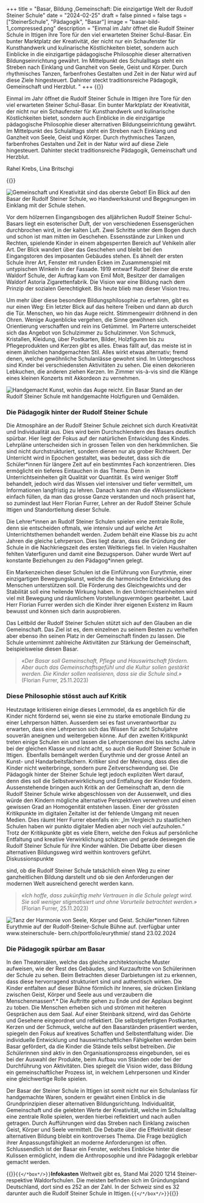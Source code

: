 +++
title = "Basar, Bildung ,Gemeinschaft: Die einzigartige Welt der Rudolf Steiner Schule"
date = "2024-02-25"
draft = false
pinned = false
tags = ["SteinerSchule", "Pädagogik", "Basar"]
image = "basar-bild-1_compressed.png"
description = "Einmal im Jahr öffnet die Rudolf Steiner Schule in Ittigen ihre Tore für den viel erwarteten Steiner Schul-Basar. Ein bunter Marktplatz der Kreativität, der nicht nur ein Schaufenster für Kunsthandwerk und kulinarische Köstlichkeiten bietet, sondern auch Einblicke in die einzigartige pädagogische Philosophie dieser alternativen Bildungseinrichtung gewährt. Im Mittelpunkt des Schulalltags steht ein Streben nach Einklang und Ganzheit von Seele, Geist und Körper. Durch rhythmisches Tanzen, farbenfrohes Gestalten und Zeit in der Natur wird auf diese Ziele hingesteuert. Dahinter steckt traditionsreiche Pädagogik, Gemeinschaft und Herzblut. "
+++
{{<lead>}}

Einmal im Jahr öffnet die Rudolf Steiner Schule in Ittigen ihre Tore für den viel erwarteten Steiner Schul-Basar. Ein bunter Marktplatz der Kreativität, der nicht nur ein Schaufenster für Kunsthandwerk und kulinarische Köstlichkeiten bietet, sondern auch Einblicke in die einzigartige pädagogische Philosophie dieser alternativen Bildungseinrichtung gewährt. Im Mittelpunkt des Schulalltags steht ein Streben nach Einklang und Ganzheit von Seele, Geist und Körper. Durch rhythmisches Tanzen, farbenfrohes Gestalten und Zeit in der Natur wird auf diese Ziele hingesteuert. Dahinter steckt traditionsreiche Pädagogik, Gemeinschaft und Herzblut. 

Rahel Krebs, Lina Britschgi 

{{</lead>}}

![Gemeinschaft und Kreativität sind das oberste Gebot! Ein Blick auf den Basar der Rudolf Steiner Schule, wo Handwerkskunst und Begegnungen im Einklang mit der Schule stehen.](basar-bild-1_compressed.png "Gemeinschaft und Kreativität sind das oberste Gebot! Ein Blick auf den Basar der Rudolf Steiner Schule, wo Handwerkskunst und Begegnungen im Einklang mit der Schule stehen.")

Vor dem hölzernen Eingangsbogen des alljährlichen Rudolf Steiner Schul-Basars liegt ein esoterischer Duft, der von verschiedenen Essensgerüchen durchbrochen wird, in der kalten Luft. Zwei Schritte unter dem Bogen durch und schon ist man mitten im Geschehen. Essensstände zur Linken und Rechten, spielende Kinder in einem abgesperrten Bereich auf Vehikeln aller Art. Der Blick wandert über das Geschehen und bleibt bei den Eingangstoren des imposanten Gebäudes stehen. Es ähnelt der ersten Schule ihrer Art, Fenster mit runden Ecken im Zusammenspiel mit untypischen Winkeln in der Fassade. 1919 entwarf Rudolf Steiner die erste Waldorf Schule, der Auftrag kam von Emil Molt, Besitzer der damaligen Waldorf Astoria Zigarettenfabrik. Die Vision war eine Bildung nach dem Prinzip der sozialen Gerechtigkeit. Bis heute blieb man dieser Vision treu.

Um mehr über diese besondere Bildungsphilosophie zu erfahren, gibt es nur einen Weg: Ein letzter Blick auf das heitere Treiben und dann ab durch die Tür. Menschen, wo hin das Auge reicht. Stimmengewirr dröhnend in den Ohren. Wenige Augenblicke vergehen, die Sinne gewöhnen sich. Orientierung verschaffen und rein ins Getümmel.  Im Parterre unterscheidet sich das Angebot von Schulzimmer zu Schulzimmer. Von Schmuck, Kristallen, Kleidung, über Postkarten, Bilder, Holzfiguren bis zu Pflegeprodukten und Kerzen gibt es alles. Etwas fällt auf, das meiste ist in einem ähnlichen handgemachten Stil. Alles wirkt etwas alternativ; fremd denen, welche gewöhnliche Schulanlässe gewohnt sind. Im Untergeschoss sind Kinder bei verschiedensten Aktivitäten zu sehen. Die einen dekorieren Lebkuchen, die anderen ziehen Kerzen. Im Zimmer vis-à-vis sind die Klänge eines kleinen Konzerts mit Akkordeon zu vernehmen.

![Handgemacht Kunst, wohin das Auge reicht. Ein Basar Stand an der Rudolf Steiner Schule mit handgemachte Holzfiguren und Gemälden.](basar-bild.jpg "Handgemacht Kunst, wohin das Auge reicht. Ein Basar Stand an der Rudolf Steiner Schule mit handgemachte Holzfiguren und Gemälden.")

### **Die Pädagogik hinter der Rudolf Steiner Schule**

Die Atmosphäre an der Rudolf Steiner Schule zeichnet sich durch Kreativität und Individualität aus. Dies wird beim Durchschlendern des Basars deutlich spürbar. Hier liegt der Fokus auf der natürlichen Entwicklung des Kindes. Lehrpläne unterscheiden sich in grossen Teilen von den herkömmlichen. Sie sind nicht durchstrukturiert, sondern dienen nur als grober Richtwert. Der Unterricht wird in Epochen gestaltet, was bedeutet, dass sich die Schüler*innen für längere Zeit auf ein bestimmtes Fach konzentrieren. Dies ermöglicht ein tieferes Eintauchen in das Thema. Denn in Unterrichtseinheiten gilt Qualität vor Quantität. Es wird weniger Stoff behandelt, jedoch wird das Wissen viel intensiver und tiefer vermittelt, um Informationen langfristig zu lehren. Danach kann man die «Wissenslücken» einfach füllen, da man das grosse Ganze verstanden und noch präsent hat, so zumindest laut Herr Florian Furrer, Lehrer an der Rudolf Steiner Schule Ittigen und Standortleitung dieser Schule. 

Die Lehrer\*innen an Rudolf Steiner Schulen spielen eine zentrale Rolle, denn sie entscheiden oftmals, wie intensiv und auf welche Art Unterrichtsthemen behandelt werden. Zudem behält eine Klasse bis zu acht Jahren die gleiche Lehrperson. Dies liegt daran, dass die Gründung der Schule in die Nachkriegszeit des ersten Weltkriegs fiel. In vielen Haushalten fehlten Vaterfiguren und damit eine Bezugsperson. Daher wurde Wert auf konstante Beziehungen zu den Pädagog\*innen gelegt.

Ein Markenzeichen dieser Schulen ist die Einführung von Eurythmie, einer einzigartigen Bewegungskunst, welche die harmonische Entwicklung des Menschen unterstützen soll. Die Förderung des Gleichgewichts und der Stabilität soll eine heilende Wirkung haben. In den Unterrichtseinheiten wird viel mit Bewegung und räumlichem Vorstellungsvermögen gearbeitet. Laut Herr Florian Furrer werden sich die Kinder ihrer eigenen Existenz im Raum bewusst und können sich darin ausprobieren.

Das Leitbild der Rudolf Steiner Schulen stützt sich auf den Glauben an die Gemeinschaft. Das Ziel ist es, dem einzelnen zu seinem Besten zu verhelfen aber ebenso ihn seinen Platz in der Gemeinschaft finden zu lassen. Die Schule unternimmt zahlreiche Aktivitäten zur Stärkung der Gemeinschaft, beispielsweise diesen Basar.

> *«Der Basar soll Gemeinschaft, Pflege und Hauswirtschaft fördern. Aber auch das
> Gemeinschaftsgefühl und die Kultur sollen gestärkt werden. Die Kinder sollen realisieren,
> dass sie die Schule sind.»* (Florian Furrer, 25.11.2023)

### Diese Philosophie stösst auch auf Kritik

Heutzutage kritisieren einige dieses Lernmodel, da es angeblich für die Kinder nicht fördernd sei,
wenn sie eine zu starke emotionale Bindung zu einer Lehrperson hätten. Ausserdem sei es fast
unverantwortbar zu erwarten, dass eine Lehrperson sich das Wissen für acht Schuljahre souverän
aneignen und weitergeben könne. Auf den zweiten Kritikpunkt treten einige Schulen ein und lassen
die Lehrpersonen drei bis sechs Jahre bei der gleichen Klasse und nicht acht, so auch die Rudolf
Steiner Schule in Ittigen. 
Ebenfalls bemängelt werden Eurythmie und der grosse Anteil an Kunst- und Handarbeitsfächern.
Kritiker sind der Meinung, dass dies die Kinder nicht weiterbringe, sondern pure Zeitverschwendung
sei. Die Pädagogik hinter der Steiner Schule legt jedoch expliziten Wert darauf, denn dies soll die
Selbstverwirklichung und Entfaltung der Kinder fördern. 
Aussenstehende bringen auch Kritik an der Gemeinschaft an, denn die Rudolf Steiner Schule wirke
abgeschlossen von der Aussenwelt, und dies würde den Kindern mögliche alternative Perspektiven
verwehren und einen gewissen Grad an Homogenität entstehen lassen. Einer der grössten
Kritikpunkte im digitalen Zeitalter ist der fehlende Umgang mit neuen Medien. Dies räumt Herr Furrer
ebenfalls ein: „Im Vergleich zu staatlichen Schulen haben wir punkto digitaler Medien aber noch viel
aufzuholen.“
Trotz der Kritikpunkte gibt es viele Eltern, welche den Fokus auf persönliche Entfaltung und kreative
Verwirklichung schätzen und gerade deswegen die Rudolf Steiner Schule für ihre Kinder wählen. Die
Debatte über diesen alternativen Bildungsweg wird weithin kontrovers geführt. Diskussionspunkte

sind, ob die Rudolf Steiner Schule tatsächlich einen Weg zu einer ganzheitlichen Bildung darstellt und
ob sie den Anforderungen der modernen Welt ausreichend gerecht werden kann.

> *«Ich hoffe, dass zukünftig mehr Vertrauen in die Schule gelegt
> wird. Sie soll weniger stigmatisiert und ohne Vorurteile
> betrachtet werden.»* (Florian Furrer, 25.11.2023)

![Tanz der Harmonie von Seele, Körper und Geist. Schüler*innen führen Eurythmie auf der Rudolf-Steiner-Schule Bühne auf. (verfügbar unter www.steinerschule- bern.ch/portfolio/eurythmie/ stand 23.02.2024](eurythmie.png "Tanz der Harmonie von Seele, Körper und Geist. Schüler*innen führen Eurythmie auf der Rudolf-Steiner-Schule Bühne auf. (verfügbar unter www.steinerschule- bern.ch/portfolio/eurythmie/ stand 23.02.2024")

### Die Pädagogik spürbar am Basar

In den Theatersälen, welche das gleiche architektonische Muster aufweisen, wie der Rest des
Gebäudes, sind Kurzauftritte von Schüler*i*nnen der Schule zu sehen. Beim Betrachten dieser
Darbietungen ist zu erkennen, dass diese hervorragend strukturiert sind und authentisch wirken. Die
Kinder entfalten auf dieser Bühne förmlich ihr Inneres, sie drücken Einklang zwischen Geist, Körper
und Seele aus und verzaubern die Menschenmassen*.* Die Auftritte gehen zu Ende und der Applaus
beginnt zu toben. Die Menschen erheben sich und strömen mit heiteren Gesprächen aus dem Saal.
Auf einer Steinbank sitzend, wird das Gehörte und Gesehene eingeordnet und reflektiert. Die
selbstgefertigten Postkarten, Kerzen und der Schmuck, welche auf den Basarständen präsentiert
werden, spiegeln den Fokus auf kreatives Schaffen und Selbstentfaltung wider. Die individuelle
Entwicklung und hauswirtschaftlichen Fähigkeiten werden beim Basar gefördert, da die Kinder die
Stände teils selbst betreiben. *Die Schüler*innen sind aktiv in den Organisationsprozess eingebunden,
sei es bei der Auswahl der Produkte, beim Aufbau von Ständen oder bei der Durchführung von
Aktivitäten. Dies spiegelt die Vision wider, dass Bildung ein gemeinschaftlicher Prozess ist, in welchem
Lehrpersonen und Kinder eine gleichwertige Rolle spielen.

Der Basar der Steiner Schule in Ittigen ist somit nicht nur ein Schulanlass für handgemachte Waren,
sondern er gewährt einen Einblick in die Grundprinzipien dieser alternativen Bildungsrichtung.
Individualität, Gemeinschaft und die gelebten Werte der Kreativität, welche im Schulalltag eine
zentrale Rolle spielen, werden hierbei reflektiert und nach außen getragen. Durch Aufführungen wird
das Streben nach Einklang zwischen Geist, Körper und Seele vermittelt. Die Debatte über die
Effektivität dieser alternativen Bildung bleibt ein kontroverses Thema. Die Frage bezüglich ihrer
Anpassungsfähigkeit an moderne Anforderungen ist offen. Schlussendlich ist der Basar ein Fenster,
welches Einblicke hinter die Kulissen ermöglicht, indem die Anthroposophie und ihre Pädagogik
erlebbar gemacht werden.

{{<box>}}`{{</*box*/>}}`**Infokasten** Weltweit gibt es, Stand Mai 2020 1214 Steiner- respektive
Waldorfschulen. Die meisten befinden sich im
Gründungsland Deutschland, dort sind es 252 an der Zahl.
In der Schweiz sind es 32 darunter auch die Rudolf Steiner
Schule in Ittigen.`{{</*/box*/>}}`{{</box>}}